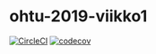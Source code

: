 # ohtu-2019-viikko1

[![CircleCI](https://circleci.com/gh/MikaelTornwall/ohtu-2019-viikko1.svg?style=svg)](https://circleci.com/gh/MikaelTornwall/ohtu-2019-viikko1)
[![codecov](https://codecov.io/gh/MikaelTornwall/ohtu-2019-viikko1/branch/master/graph/badge.svg)](https://codecov.io/gh/MikaelTornwall/ohtu-2019-viikko1)
